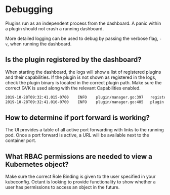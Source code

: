 # Debugging

Plugins run as an independent process from the dashboard. A panic within a plugin should not crash a running dashboard.

More detailed logging can be used to debug by passing the verbose flag, `-v`, when running the dashboard.

## Is the plugin registered by the dashboard?

When starting the dashboard, the logs will show a list of registered plugins and their capabilities. If the plugin is not shown as registered in the logs, check the plugin binary is located in the correct plugin path. Make sure the correct GVK is used along with the relevant Capabilities enabled.

```sh
2019-10-28T09:32:41.015-0700    INFO    plugin/manager.go:397   registered plugin "plugin-name" {"plugin-name": "octant-sample-plugin", "cmd": "/home/sfoo/.config/octant/plugins/octant-sample-plugin", "metadata": {"Name":"plugin-name","Description":"a description","Capabilities":{"SupportsPrinterConfig":[{"Group":"","Version":"v1","Kind":"Pod"}],"SupportsTab":[{"Group":"","Version":"v1","Kind":"Pod"}],"IsModule":true}}}
2019-10-28T09:32:41.016-0700    INFO    plugin/manager.go:405   plugin supports navigation      {"plugin-name": "octant-sample-plugin"}
```

## How to determine if port forward is working?

The UI provides a table of all active port forwarding with links to the running pod. Once a port forward is active, a URL will be available next to the container port.


## What RBAC permissions are needed to view a Kubernetes object?

Make sure the correct Role Binding is given to the user specified in your kubeconfig. Octant is looking to provide functionality to show whether a user has permissions to access an object in the future.

